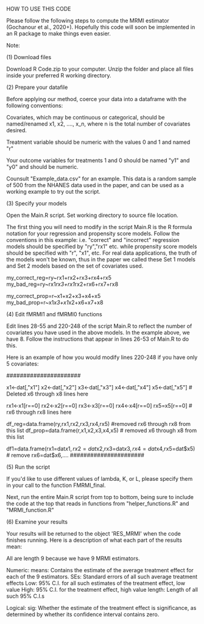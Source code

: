 HOW TO USE THIS CODE

Please follow the following steps to compute the MRMI estimator (Gochanour et al., 2020+). Hopefully
this code will soon be implemented in an R package to make things even easier.

Note:

(1) Download files

Download R Code.zip to your computer. Unzip the folder and place all files inside your preferred
R working directory.

(2) Prepare your datafile

Before applying our method, coerce your data into a dataframe with the following conventions:

Covariates, which may be continuous or categorical, should be named/renamed x1, x2, ...., x_n, where n is
the total number of covariates desired.

Treatment variable should be numeric with the values 0 and 1 and named "r"

Your outcome variables for treatments 1 and 0 should be named "y1" and "y0" and should be numeric.

Counsult "Example_data.csv" for an example. This data is a random sample of 500 from the NHANES data used in the
paper, and can be used as a working example to try out the script.

(3) Specify your models

Open the Main.R script. Set working directory to source file location.

The first thing you will need to modify in the script Main.R is the R formula notation for your regression
and propensity score models. Follow the conventions in this example: i.e. "correct" and "incorrect"
regression models should be specified by "ry","rx1" etc. while propensity score models should be specified with
"r", "x1", etc. For real data applications, the truth of the models won't be known, thus in the paper we called
these Set 1 models and Set 2 models based on the set of covariates used.

my_correct_reg=ry~rx1+rx2+rx3+rx4+rx5
my_bad_reg=ry~rx1*rx3+rx1*rx2+rx6+rx7+rx8

my_correct_prop=r~x1+x2+x3+x4+x5
my_bad_prop=r~x1*x3+x1*x2+x6+x7+x8

(4) Edit fMRMI1 and fMRMI0 functions

Edit lines 28-55 and 220-248 of the script Main.R to reflect the number of covariates you have used in the
above models. In the example above, we have 8. Follow the instructions that appear in lines 26-53 of Main.R to do this.

Here is an example of how you would modify lines 220-248 if you have only 5 covariates:

######################

  x1<-dat[,"x1"]
  x2<-dat[,"x2"]
  x3<-dat[,"x3"]
  x4<-dat[,"x4"]
  x5<-dat[,"x5"] # Deleted x6 through x8 lines here
 
  rx1<-x1[r==0]
  rx2<-x2[r==0]
  rx3<-x3[r==0]
  rx4<-x4[r==0]
  rx5=x5[r==0]  # rx6 through rx8 lines here

  
  df_reg=data.frame(ry,rx1,rx2,rx3,rx4,rx5) #removed rx6 through rx8 from this list
  df_prop=data.frame(r,x1,x2,x3,x4,x5) # removed x6 through x8 from this list

  df1=data.frame(rx1=dat$x1,rx2=dat$x2,rx3=dat$x3,rx4=dat$x4,rx5=dat$x5) # remove rx6=dat$x6,....
######################


(5) Run the script

If you'd like to use different values of lambda, K, or L, please specify them in your call to the function FMRMI_final.

Next, run the entire Main.R script from top to bottom, being sure to include the code at the top that reads
in functions from "helper_functions.R" and "MRMI_function.R" 

(6) Examine your results

Your results will be returned to the object 'RES_MRMI' when the code finishes running. Here is a description of
what each part of the results mean:

All are length 9 because we have 9 MRMI estimators.

Numeric:
means: Contains the estimate of the average treatment effect for each of the 9 estimators.
SEs: Standard errors of all such average treatment effects
Low: 95% C.I. for all such estimates of the treatment effect, low value
High: 95% C.I. for the treatment effect, high value
length: Length of all such 95% C.I.s

Logical:
sig: Whether the estimate of the treatment effect is significance, as determined by whether its confidence interval contains zero.








